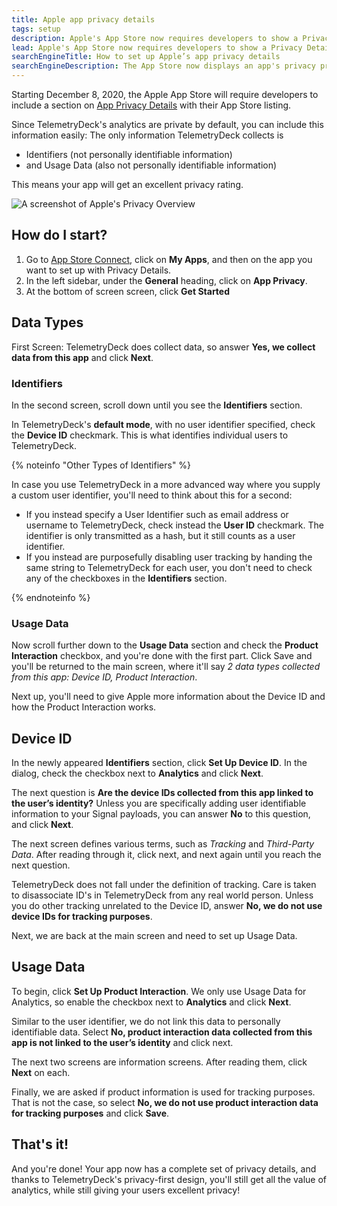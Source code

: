```yaml
---
title: Apple app privacy details
tags: setup
description: Apple's App Store now requires developers to show a Privacy Details section. Here's how to fill out this section when you are using TelemetryDeck.
lead: Apple's App Store now requires developers to show a Privacy Details section. Here's how to fill out this section when you are using TelemetryDeck.
searchEngineTitle: How to set up Apple’s app privacy details
searchEngineDescription: The App Store now displays an app's privacy practice as a measure to help users. Here's how you can set it up for your app.
---
```


Starting December 8, 2020, the Apple App Store will require developers to include a section on [App Privacy Details](https://developer.apple.com/app-store/app-privacy-details/) with their App Store listing.

Since TelemetryDeck's analytics are private by default, you can include this information easily: The only information TelemetryDeck collects is

- Identifiers (not personally identifiable information)
- and Usage Data (also not personally identifiable information)

This means your app will get an excellent privacy rating.

![A screenshot of Apple's Privacy Overview](/docs/images/privacy-overview.png)

## How do I start?

1. Go to [App Store Connect](https://appstoreconnect.apple.com), click on **My Apps**, and then on the app you want to set up with Privacy Details.
2. In the left sidebar, under the **General** heading, click on **App Privacy**.
3. At the bottom of screen screen, click **Get Started**

## Data Types

First Screen: TelemetryDeck does collect data, so answer **Yes, we collect data from this app** and click **Next**.

### Identifiers

In the second screen, scroll down until you see the **Identifiers** section.

In TelemetryDeck's **default mode**, with no user identifier specified, check the **Device ID** checkmark. This is what identifies individual users to TelemetryDeck.

{% noteinfo "Other Types of Identifiers" %}

In case you use TelemetryDeck in a more advanced way where you supply a custom user identifier, you'll need to think about this for a second:

- If you instead specify a User Identifier such as email address or username to TelemetryDeck, check instead the **User ID** checkmark. The identifier is only transmitted as a hash, but it still counts as a user identifier.
- If you instead are purposefully disabling user tracking by handing the same string to TelemetryDeck for each user, you don't need to check any of the checkboxes in the **Identifiers** section.

{% endnoteinfo %}

### Usage Data

Now scroll further down to the **Usage Data** section and check the **Product Interaction** checkbox, and you're done with the first part. Click Save and you'll be returned to the main screen, where it'll say _2 data types collected from this app: Device ID, Product Interaction_.

Next up, you'll need to give Apple more information about the Device ID and how the Product Interaction works.

## Device ID

In the newly appeared **Identifiers** section, click **Set Up Device ID**. In the dialog, check the checkbox next to **Analytics** and click **Next**.

The next question is **Are the device IDs collected from this app linked to the user’s identity?** Unless you are specifically adding user identifiable information to your Signal payloads, you can answer **No** to this question, and click **Next**.

The next screen defines various terms, such as _Tracking_ and _Third-Party Data_. After reading through it, click next, and next again until you reach the next question.

TelemetryDeck does not fall under the definition of tracking. Care is taken to disassociate ID's in TelemetryDeck from any real world person. Unless you do other tracking unrelated to the Device ID, answer **No, we do not use device IDs for tracking purposes**.

Next, we are back at the main screen and need to set up Usage Data.

## Usage Data

To begin, click **Set Up Product Interaction**. We only use Usage Data for Analytics, so enable the checkbox next to **Analytics** and click **Next**.

Similar to the user identifier, we do not link this data to personally identifiable data. Select **No, product interaction data collected from this app is not linked to the user’s identity** and click next.

The next two screens are information screens. After reading them, click **Next** on each.

Finally, we are asked if product information is used for tracking purposes. That is not the case, so select **No, we do not use product interaction data for tracking purposes** and click **Save**.

## That's it!

And you're done! Your app now has a complete set of privacy details, and thanks to TelemetryDeck's privacy-first design, you'll still get all the value of analytics, while still giving your users excellent privacy!
